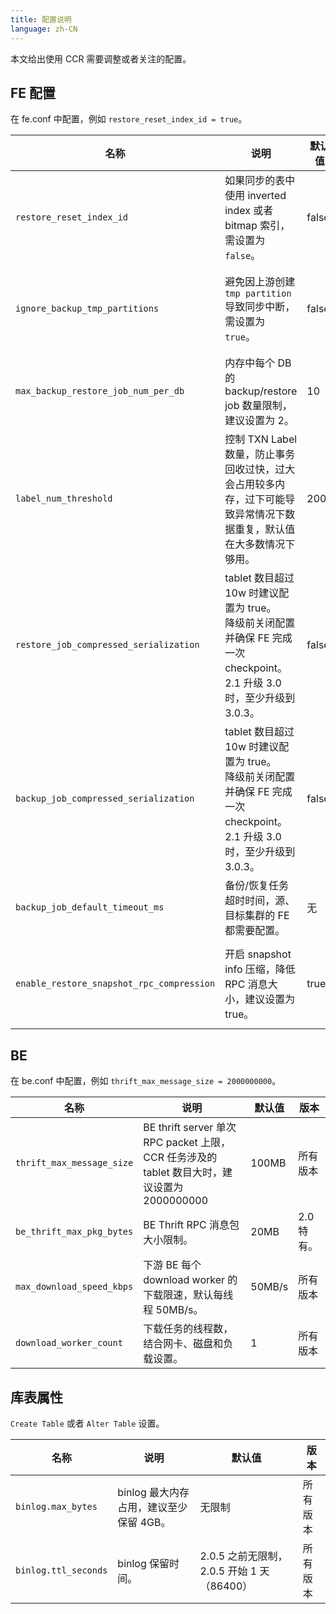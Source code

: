 ```yaml
---
title: 配置说明
language: zh-CN
---
```


<!--
Licensed to the Apache Software Foundation (ASF) under one
or more contributor license agreements.  See the NOTICE file
distributed with this work for additional information
regarding copyright ownership.  The ASF licenses this file
to you under the Apache License, Version 2.0 (the
"License"); you may not use this file except in compliance
with the License.  You may obtain a copy of the License at

  http://www.apache.org/licenses/LICENSE-2.0

Unless required by applicable law or agreed to in writing,
software distributed under the License is distributed on an
"AS IS" BASIS, WITHOUT WARRANTIES OR CONDITIONS OF ANY
KIND, either express or implied.  See the License for the
specific language governing permissions and limitations
under the License.
-->

本文给出使用 CCR 需要调整或者关注的配置。

## FE 配置

在 fe.conf 中配置，例如 `restore_reset_index_id = true`。

| **名称**|**说明**|**默认值**| **版本** |
|---|---|---|---|
|`restore_reset_index_id`|如果同步的表中使用 inverted index 或者 bitmap 索引，需设置为 `false`。| false| 从 2.1.8 及 3.0.4 开始。 |
|`ignore_backup_tmp_partitions`|避免因上游创建 `tmp partition` 导致同步中断，需设置为 `true`。|false| 从 2.1.8 及 3.0.4 开始。 |
|`max_backup_restore_job_num_per_db`|内存中每个 DB 的 backup/restore job 数量限制，建议设置为 2。|10 | 所有版本。|
|`label_num_threshold`|控制 TXN Label 数量，防止事务回收过快，过大会占用较多内存，过下可能导致异常情况下数据重复，默认值在大多数情况下够用。| 2000 | 2.1 开始。|
|`restore_job_compressed_serialization`| tablet 数目超过 10w 时建议配置为 true。<br /> 降级前关闭配置并确保 FE 完成一次 checkpoint。<br /> 2.1 升级 3.0 时，至少升级到 3.0.3。|false| 从 2.1.8 和 3.0.3 开始。|
|`backup_job_compressed_serialization`| tablet 数目超过 10w 时建议配置为 true。<br /> 降级前关闭配置并确保 FE 完成一次 checkpoint。<br /> 2.1 升级 3.0 时，至少升级到 3.0.3。|false| 从 2.1.8 和 3.0.3 开始。|
|`backup_job_default_timeout_ms`|备份/恢复任务超时时间，源、目标集群的 FE 都需要配置。|无|根据需求设置|
|`enable_restore_snapshot_rpc_compression`|开启 snapshot info 压缩，降低 RPC 消息大小，建议设置为 true。| true | 从 2.1.8 和 3.0.3 开始。|


## BE

在 be.conf 中配置，例如 `thrift_max_message_size = 2000000000`。

| **名称**|**说明**|**默认值**| **版本** |
|---|---|---|---|
|`thrift_max_message_size`|BE thrift server 单次 RPC packet 上限，CCR 任务涉及的 tablet 数目大时，建议设置为 2000000000 |100MB| 所有版本 |
|`be_thrift_max_pkg_bytes`|BE Thrift RPC 消息包大小限制。 |20MB| 2.0 特有。| 所有版本 |
|`max_download_speed_kbps`|下游 BE 每个 download worker 的下载限速，默认每线程 50MB/s。|50MB/s| 所有版本 |
|`download_worker_count`|下载任务的线程数，结合网卡、磁盘和负载设置。| 1 | 所有版本 |

## 库表属性

`Create Table` 或者 `Alter Table` 设置。

| **名称**|**说明**|**默认值**| **版本** |
|---|---|---|---|
|`binlog.max_bytes`|binlog 最大内存占用，建议至少保留 4GB。|无限制| 所有版本 |
|`binlog.ttl_seconds`|binlog 保留时间。| 2.0.5 之前无限制，2.0.5 开始 1 天（86400）| 所有版本 |
